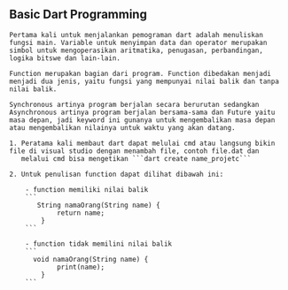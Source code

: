 
## Basic Dart Programming


    Pertama kali untuk menjalankan pemograman dart adalah menuliskan fungsi main. Variable untuk menyimpan data dan operator merupakan simbol untuk mengoperasikan aritmatika, penugasan, perbandingan, logika bitswe dan lain-lain.

    Function merupakan bagian dari program. Function dibedakan menjadi menjadi dua jenis, yaitu fungsi yang mempunyai nilai balik dan tanpa nilai balik.

    Synchronous artinya program berjalan secara berurutan sedangkan Asynchronous artinya program berjalan bersama-sama dan Future yaitu masa depan, jadi keyword ini gunanya untuk mengembalikan masa depan atau mengembalikan nilainya untuk waktu yang akan datang.

    1. Peratama kali membaut dart dapat melulai cmd atau langsung bikin file di visual studio dengan menambah file, contoh file.dat dan 
       melalui cmd bisa mengetikan ```dart create name_projetc```
    
    2. Untuk penulisan function dapat dilihat dibawah ini:
    
        - function memiliki nilai balik
        ``` 
           String namaOrang(String name) {
                return name;
            }
        ```     

        - function tidak memilini nilai balik
        ``` 
          void namaOrang(String name) {
                print(name);
            }
        ```     
        
          
